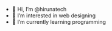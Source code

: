 - 👋 Hi, I’m @hirunatech
- 👀 I’m interested in web designing
- 🌱 I’m currently learning programming


<!---
hirunatech/hirunatech is a ✨ special ✨ repository because its `README.md` (this file) appears on your GitHub profile.
You can click the Preview link to take a look at your changes.
--->
